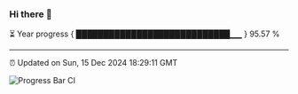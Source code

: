 ### Hi there 👋

⏳ Year progress { ████████████████████████████▁▁ } 95.57 %

---

⏰ Updated on Sun, 15 Dec 2024 18:29:11 GMT

![Progress Bar CI](https://github.com/ZhaoGui/ZhaoGui/workflows/Progress%20Bar%20CI/badge.svg)
